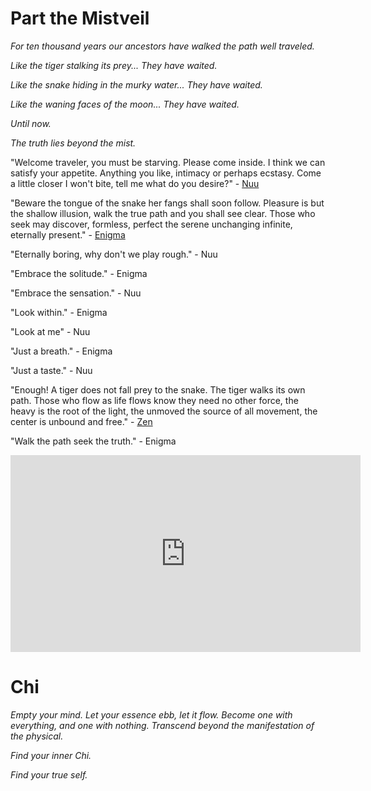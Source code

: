 # Part the Mistveil

_For ten thousand years our ancestors have walked the path well traveled._

_Like the tiger stalking its prey... They have waited._

_Like the snake hiding in the murky water... They have waited._

_Like the waning faces of the moon... They have waited._

_Until now._

_The truth lies beyond the mist._

"Welcome traveler, you must be starving. Please come inside. I think we can satisfy your appetite. Anything you like, intimacy or perhaps ecstasy. Come a little closer I won't bite, tell me what do you desire?" - [Nuu](../../heroes-of-rathe/nuu-about.md)

"Beware the tongue of the snake her fangs shall soon follow. Pleasure is but the shallow illusion, walk the true path and you shall see clear. Those who seek may discover, formless, perfect the serene unchanging infinite, eternally present." - [Enigma](../../heroes-of-rathe/enigma-about.md)

"Eternally boring, why don't we play rough." - Nuu

"Embrace the solitude." - Enigma

"Embrace the sensation." - Nuu

"Look within." - Enigma

"Look at me" - Nuu

"Just a breath." - Enigma

"Just a taste." - Nuu

"Enough! A tiger does not fall prey to the snake. The tiger walks its own path. Those who flow as life flows know they need no other force, the heavy is the root of the light, the unmoved the source of all movement, the center is unbound and free." - [Zen](../../heroes-of-rathe/zen-about.md)

"Walk the path seek the truth." - Enigma

<iframe width="560" height="315" src="https://www.youtube.com/embed/JKAyJjffiOU?si=SzwdnBFJ_xja2vpv" title="YouTube video player" frameborder="0" allow="accelerometer; autoplay; clipboard-write; encrypted-media; gyroscope; picture-in-picture; web-share" referrerpolicy="strict-origin-when-cross-origin" allowfullscreen></iframe>

# Chi

_Empty your mind. Let your essence ebb, let it flow. Become one with everything, and one with nothing. Transcend beyond the manifestation of the physical._

_Find your inner Chi._

_Find your true self._
